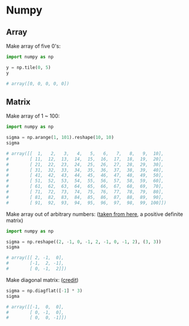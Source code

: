 # Numpy

## Array

Make array of five 0's:

```python
import numpy as np

y = np.tile(0, 5)
y

# array([0, 0, 0, 0, 0])
```

## Matrix

Make array of 1 \~ 100:

```python
import numpy as np

sigma = np.arange(1, 101).reshape(10, 10)
sigma

# array([[  1,   2,   3,   4,   5,   6,   7,   8,   9,  10],
#        [ 11,  12,  13,  14,  15,  16,  17,  18,  19,  20],
#        [ 21,  22,  23,  24,  25,  26,  27,  28,  29,  30],
#        [ 31,  32,  33,  34,  35,  36,  37,  38,  39,  40],
#        [ 41,  42,  43,  44,  45,  46,  47,  48,  49,  50],
#        [ 51,  52,  53,  54,  55,  56,  57,  58,  59,  60],
#        [ 61,  62,  63,  64,  65,  66,  67,  68,  69,  70],
#        [ 71,  72,  73,  74,  75,  76,  77,  78,  79,  80],
#        [ 81,  82,  83,  84,  85,  86,  87,  88,  89,  90],
#        [ 91,  92,  93,  94,  95,  96,  97,  98,  99, 100]])
```

Make array out of arbitrary numbers: \([taken from here](https://www.math.utah.edu/~zwick/Classes/Fall2012_2270/Lectures/Lecture33_with_Examples.pdf), a positive definite matrix\)

```python
import numpy as np

sigma = np.reshape((2, -1, 0, -1, 2, -1, 0, -1, 2), (3, 3))
sigma

# array([[ 2, -1,  0],
#        [-1,  2, -1],
#        [ 0, -1,  2]])
```

Make diagonal matrix: \([credit](https://stackoverflow.com/a/52989703/10668706)\)

```python
sigma = np.diagflat([-1] * 3)
sigma

# array([[-1,  0,  0],
#        [ 0, -1,  0],
#        [ 0,  0, -1]])
```

